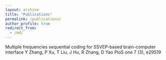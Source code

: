 ```yaml
---
layout: archive
title: "Publications"
permalink: /publications/
author_profile: true
redirect_from: 
  - /md/
---
```


Multiple frequencies sequential coding for SSVEP-based brain-computer interface
Y Zhang, P Xu, T Liu, J Hu, R Zhang, D Yao
PloS one 7 (3), e29519
